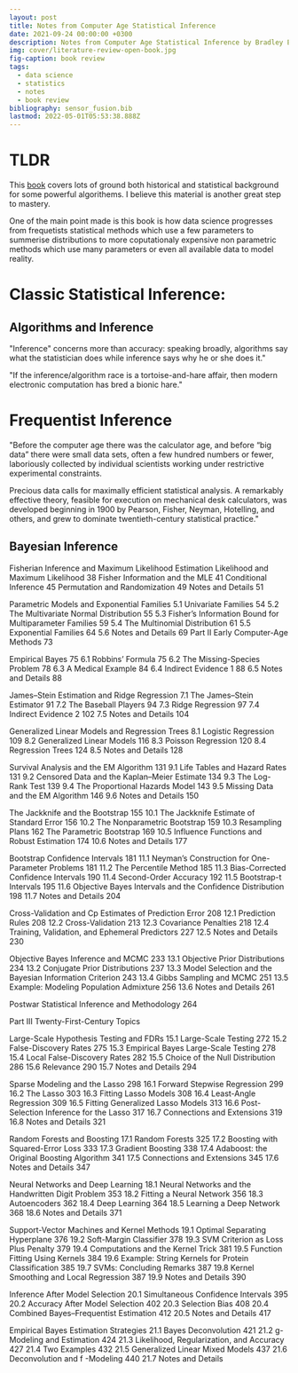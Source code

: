 ```yaml
---
layout: post
title: Notes from Computer Age Statistical Inference
date: 2021-09-24 00:00:00 +0300
description: Notes from Computer Age Statistical Inference by Bradley Efron & Trevor Hastie
img: cover/literature-review-open-book.jpg
fig-caption: book review
tags:
  - data science
  - statistics
  - notes
  - book review
bibliography: sensor_fusion.bib
lastmod: 2022-05-01T05:53:38.888Z
---
```


# TLDR 

This [book](https://hastie.su.domains/CASI_files/PDF/casi.pdf) covers lots of ground both historical and statistical background for some powerful algorithems. I believe this material is another great step to mastery. 

One of the main point made is this book is how data science  progresses from frequetists statistical methods which use a few parameters to summerise distributions to more coputationaly expensive non parametric methods which use many parameters or even all available data to model reality.

# Classic Statistical Inference:

## Algorithms and Inference

 "Inference" concerns more than accuracy: speaking broadly, algorithms say what the statistician does while inference says why he or she does it."

"If the inference/algorithm race is a tortoise-and-hare affair, then modern electronic computation has bred a bionic hare."

# Frequentist Inference


"Before the computer age there was the calculator age, and before “big data” there were small data sets, often a few hundred numbers or fewer, laboriously collected by individual scientists working under restrictive experimental constraints. 

Precious data calls for maximally efficient statistical analysis. A remarkably effective theory, feasible for execution on mechanical desk calculators, was developed beginning in 1900 by Pearson, Fisher, Neyman, Hotelling, and others, and grew to dominate twentieth-century statistical practice."

##  Bayesian Inference





Fisherian Inference and Maximum Likelihood Estimation
Likelihood and Maximum Likelihood 38
Fisher Information and the MLE 41
Conditional Inference 45
Permutation and Randomization 49
Notes and Details 51






Parametric Models and Exponential Families
5.1 Univariate Families 54
5.2 The Multivariate Normal Distribution 55
5.3 Fisher’s Information Bound for Multiparameter Families 59
5.4 The Multinomial Distribution 61
5.5 Exponential Families 64
5.6 Notes and Details 69
Part II Early Computer-Age Methods 73


Empirical Bayes 75
6.1 Robbins’ Formula 75
6.2 The Missing-Species Problem 78
6.3 A Medical Example 84
6.4 Indirect Evidence 1 88
6.5 Notes and Details 88






James–Stein Estimation and Ridge Regression
7.1 The James–Stein Estimator 91
7.2 The Baseball Players 94
7.3 Ridge Regression 97
7.4 Indirect Evidence 2 102
7.5 Notes and Details 104


Generalized Linear Models and Regression Trees
8.1 Logistic Regression 109
8.2 Generalized Linear Models 116
8.3 Poisson Regression 120
8.4 Regression Trees 124
8.5 Notes and Details 128






Survival Analysis and the EM Algorithm 131
9.1 Life Tables and Hazard Rates 131
9.2 Censored Data and the Kaplan–Meier Estimate 134
9.3 The Log-Rank Test 139
9.4 The Proportional Hazards Model 143
9.5 Missing Data and the EM Algorithm 146
9.6 Notes and Details 150






The Jackknife and the Bootstrap 155
10.1 The Jackknife Estimate of Standard Error 156
10.2 The Nonparametric Bootstrap 159
10.3 Resampling Plans 162
The Parametric Bootstrap 169
10.5 Influence Functions and Robust Estimation 174
10.6 Notes and Details 177






Bootstrap Confidence Intervals 181
11.1 Neyman’s Construction for One-Parameter Problems 181
11.2 The Percentile Method 185
11.3 Bias-Corrected Confidence Intervals 190
11.4 Second-Order Accuracy 192
11.5 Bootstrap-t Intervals 195
11.6 Objective Bayes Intervals and the Confidence Distribution 198
11.7 Notes and Details 204






Cross-Validation and Cp Estimates of Prediction Error 208
12.1 Prediction Rules 208
12.2 Cross-Validation 213
12.3 Covariance Penalties 218
12.4 Training, Validation, and Ephemeral Predictors 227
12.5 Notes and Details 230






Objective Bayes Inference and MCMC 233
13.1 Objective Prior Distributions 234
13.2 Conjugate Prior Distributions 237
13.3 Model Selection and the Bayesian Information Criterion 243
13.4 Gibbs Sampling and MCMC 251
13.5 Example: Modeling Population Admixture 256
13.6 Notes and Details 261






Postwar Statistical Inference and Methodology 264






Part III Twenty-First-Century Topics


Large-Scale Hypothesis Testing and FDRs
15.1 Large-Scale Testing 272
15.2 False-Discovery Rates 275
15.3 Empirical Bayes Large-Scale Testing 278
15.4 Local False-Discovery Rates 282
15.5 Choice of the Null Distribution 286
15.6 Relevance 290
15.7 Notes and Details 294






Sparse Modeling and the Lasso 298
16.1 Forward Stepwise Regression 299
16.2 The Lasso 303
16.3 Fitting Lasso Models 308
16.4 Least-Angle Regression 309
16.5 Fitting Generalized Lasso Models 313
16.6 Post-Selection Inference for the Lasso 317
16.7 Connections and Extensions 319
16.8 Notes and Details 321






Random Forests and Boosting
17.1 Random Forests 325
17.2 Boosting with Squared-Error Loss 333
17.3 Gradient Boosting 338
17.4 Adaboost: the Original Boosting Algorithm 341
17.5 Connections and Extensions 345
17.6 Notes and Details 347






Neural Networks and Deep Learning
18.1 Neural Networks and the Handwritten Digit Problem 353
18.2 Fitting a Neural Network 356
18.3 Autoencoders 362
18.4 Deep Learning 364
18.5 Learning a Deep Network 368
18.6 Notes and Details 371






Support-Vector Machines and Kernel Methods
19.1 Optimal Separating Hyperplane 376
19.2 Soft-Margin Classifier 378
19.3 SVM Criterion as Loss Plus Penalty 379
19.4 Computations and the Kernel Trick 381
19.5 Function Fitting Using Kernels 384
19.6 Example: String Kernels for Protein Classification 385
19.7 SVMs: Concluding Remarks 387
19.8 Kernel Smoothing and Local Regression 387
19.9 Notes and Details 390






Inference After Model Selection
20.1 Simultaneous Confidence Intervals 395
20.2 Accuracy After Model Selection 402
20.3 Selection Bias 408
20.4 Combined Bayes–Frequentist Estimation 412
20.5 Notes and Details 417


Empirical Bayes Estimation Strategies
21.1 Bayes Deconvolution 421
21.2 g-Modeling and Estimation 424
21.3 Likelihood, Regularization, and Accuracy 427
21.4 Two Examples 432
21.5 Generalized Linear Mixed Models 437
21.6 Deconvolution and f -Modeling 440
21.7 Notes and Details








